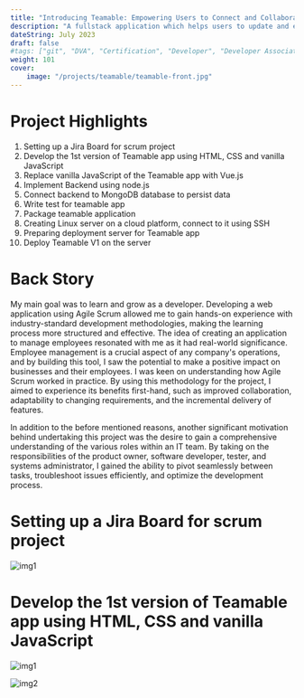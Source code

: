 ```yaml
---
title: "Introducing Teamable: Empowering Users to Connect and Collaborate with Ease!"
description: "A fullstack application which helps users to update and edit their user profiles"
dateString: July 2023
draft: false
#tags: ["git", "DVA", "Certification", "Developer", "Developer Associate"]
weight: 101
cover:
    image: "/projects/teamable/teamable-front.jpg"
---
```


<!-- # Credentials
### 🔗 [Certificate](https://drive.google.com/file/d/1VhFPfb1cc7ORFVqFetCvpiGLPE96ofg4/view?usp=sharing)

### 🔗 [Credly Badge](https://www.credly.com/badges/b08022fe-627a-4b78-8647-b42955f50767/public_url)

### 🎬 [YouTube Video](https://youtu.be/x88k9fuEDuE) -->

# Project Highlights

1. Setting up a Jira Board for scrum project
2. Develop the 1st version of Teamable app using HTML, CSS and vanilla JavaScript
3. Replace vanilla JavaScript of the Teamable app with Vue.js
4. Implement Backend using node.js
5. Connect backend to MongoDB database to persist data
6. Write test for teamable app
7. Package teamable application
8. Creating Linux server on a cloud platform, connect to it using SSH
9. Preparing deployment server for Teamable app
10. Deploy Teamable V1 on the server

# Back Story

My main goal was to learn and grow as a developer. Developing a web application using Agile Scrum allowed me to gain hands-on experience with industry-standard development methodologies, making the learning process more structured and effective. The idea of creating an application to manage employees resonated with me as it had real-world significance. Employee management is a crucial aspect of any company's operations, and by building this tool, I saw the potential to make a positive impact on businesses and their employees.
I was keen on understanding how Agile Scrum worked in practice. By using this methodology for the project, I aimed to experience its benefits first-hand, such as improved collaboration, adaptability to changing requirements, and the incremental delivery of features.

In addition to the before mentioned reasons, another significant motivation behind undertaking this project was the desire to gain a comprehensive understanding of the various roles within an IT team. By taking on the responsibilities of the product owner, software developer, tester, and systems administrator, I gained the ability to pivot seamlessly between tasks, troubleshoot issues efficiently, and optimize the development process.

# Setting up a Jira Board for scrum project

![img1](/projects/teamable/img3.jpg)

# Develop the 1st version of Teamable app using HTML, CSS and vanilla JavaScript

![img1](/projects/teamable/img1.jpg)

![img2](/projects/teamable/img2.jpg)








